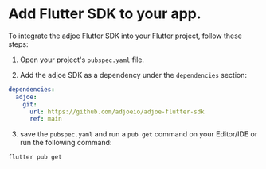 # Add Flutter SDK to your app.

To integrate the adjoe Flutter SDK into your Flutter project, follow these steps:

1. Open your project's `pubspec.yaml` file.

2. Add the adjoe SDK as a dependency under the `dependencies` section:

```yaml
dependencies:
  adjoe:
    git:
      url: https://github.com/adjoeio/adjoe-flutter-sdk
      ref: main
```
3. save the `pubspec.yaml` and run a `pub get` command on your Editor/IDE or run the following command:
```
flutter pub get
```
